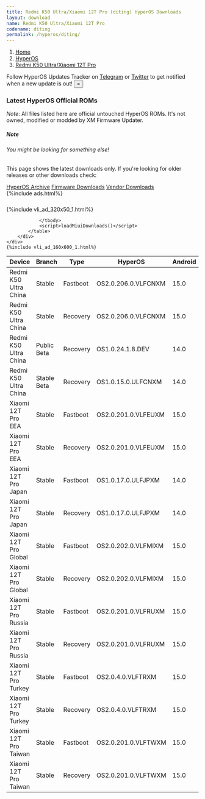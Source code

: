 ```yaml
---
title: Redmi K50 Ultra/Xiaomi 12T Pro (diting) HyperOS Downloads
layout: download
name: Redmi K50 Ultra/Xiaomi 12T Pro
codename: diting
permalink: /hyperos/diting/
---
```

<nav aria-label="breadcrumb">
    <ol class="breadcrumb">
        <li class="breadcrumb-item"><a href="/">Home</a></li>
        <li class="breadcrumb-item"><a href="/hyperos/">HyperOS</a></li>
        <li class="breadcrumb-item active" aria-current="page"><a href="/hyperos/diting/">Redmi K50 Ultra/Xiaomi 12T Pro</a></li>
    </ol>
</nav>
<div class="alert alert-primary alert-dismissible fade show" role="alert">
    Follow HyperOS Updates Tracker on <a href="https://t.me/MIUIUpdatesTracker" class="alert-link">Telegram</a>
     or <a href="https://twitter.com/MiFwUpdater" class="alert-link">Twitter</a> to get notified when a new update is out!
    <button type="button" class="close" data-dismiss="alert" aria-label="Close">
        <span aria-hidden="true">&times;</span>
    </button>
</div>

### Latest HyperOS Official ROMs
*Note*: All files listed here are official untouched HyperOS ROMs. It's not owned, modified or modded by XM Firmware Updater.
<div class="card">
  <div class="card-body">
    <h5 class="card-title">Note</h5>
    <h6 class="card-subtitle mb-2 text-muted">You might be looking for something else!</h6>
    <p class="card-text">This page shows the latest downloads only.
     If you're looking for older releases or other downloads check:</p>
    <a href="/archive/hyperos/diting/" class="card-link">HyperOS Archive</a>
    <a href="/firmware/diting/" class="card-link">Firmware Downloads</a>
    <a href="/vendor/diting/" class="card-link">Vendor Downloads</a>
  </div>
</div>
{%include ads.html%}
<div class="row justify-content-center">
    <div class="col-10">
        <div class="table-responsive-md" style="margin-top: 25px;">
            {%include vli_ad_320x50_1.html%}
            <table id="miui" class="display dt-responsive nowrap compact table table-striped table-hover table-sm">
                <thead class="thead-dark">
                    <tr>
                        <th data-ref="device">Device</th>
                        <th data-ref="branch">Branch</th>
                        <th data-ref="type">Type</th>
                        <th data-ref="miui">HyperOS</th>
                        <th data-ref="android">Android</th>
                        <th data-ref="size">Size</th>
                        <th data-ref="size">Date</th>
                        <th data-ref="link">Link</th>
                    </tr>
                </thead>
                <tbody>
                <tr><td>Redmi K50 Ultra China</td><td>Stable</td><td>Fastboot</td><td>OS2.0.206.0.VLFCNXM</td><td>15.0</td><td>7.4 GB</td><td>2025-08-12</td><td><a href="/hyperos/diting/stable/OS2.0.206.0.VLFCNXM/">Download</a></td></tr>
<tr><td>Redmi K50 Ultra China</td><td>Stable</td><td>Recovery</td><td>OS2.0.206.0.VLFCNXM</td><td>15.0</td><td>6.3 GB</td><td>2025-08-20</td><td><a href="/hyperos/diting/stable/OS2.0.206.0.VLFCNXM/">Download</a></td></tr>
<tr><td>Redmi K50 Ultra China</td><td>Public Beta</td><td>Recovery</td><td>OS1.0.24.1.8.DEV</td><td>14.0</td><td>5.8 GB</td><td>2024-01-12</td><td><a href="/hyperos/diting/public beta/OS1.0.24.1.8.DEV/">Download</a></td></tr>
<tr><td>Redmi K50 Ultra China</td><td>Stable Beta</td><td>Recovery</td><td>OS1.0.15.0.ULFCNXM</td><td>14.0</td><td>5.9 GB</td><td>2025-01-23</td><td><a href="/hyperos/diting/stable beta/OS1.0.15.0.ULFCNXM/">Download</a></td></tr>
<tr><td>Xiaomi 12T Pro EEA</td><td>Stable</td><td>Fastboot</td><td>OS2.0.201.0.VLFEUXM</td><td>15.0</td><td>6.8 GB</td><td>2025-08-18</td><td><a href="/hyperos/diting/stable/OS2.0.201.0.VLFEUXM/">Download</a></td></tr>
<tr><td>Xiaomi 12T Pro EEA</td><td>Stable</td><td>Recovery</td><td>OS2.0.201.0.VLFEUXM</td><td>15.0</td><td>5.7 GB</td><td>2025-08-26</td><td><a href="/hyperos/diting/stable/OS2.0.201.0.VLFEUXM/">Download</a></td></tr>
<tr><td>Xiaomi 12T Pro Japan</td><td>Stable</td><td>Fastboot</td><td>OS1.0.17.0.ULFJPXM</td><td>14.0</td><td>6.2 GB</td><td>2025-07-29</td><td><a href="/hyperos/diting/stable/OS1.0.17.0.ULFJPXM/">Download</a></td></tr>
<tr><td>Xiaomi 12T Pro Japan</td><td>Stable</td><td>Recovery</td><td>OS1.0.17.0.ULFJPXM</td><td>14.0</td><td>5.2 GB</td><td>2025-08-11</td><td><a href="/hyperos/diting/stable/OS1.0.17.0.ULFJPXM/">Download</a></td></tr>
<tr><td>Xiaomi 12T Pro Global</td><td>Stable</td><td>Fastboot</td><td>OS2.0.202.0.VLFMIXM</td><td>15.0</td><td>6.7 GB</td><td>2025-08-13</td><td><a href="/hyperos/diting/stable/OS2.0.202.0.VLFMIXM/">Download</a></td></tr>
<tr><td>Xiaomi 12T Pro Global</td><td>Stable</td><td>Recovery</td><td>OS2.0.202.0.VLFMIXM</td><td>15.0</td><td>5.6 GB</td><td>2025-08-21</td><td><a href="/hyperos/diting/stable/OS2.0.202.0.VLFMIXM/">Download</a></td></tr>
<tr><td>Xiaomi 12T Pro Russia</td><td>Stable</td><td>Fastboot</td><td>OS2.0.201.0.VLFRUXM</td><td>15.0</td><td>6.7 GB</td><td>2025-08-20</td><td><a href="/hyperos/diting/stable/OS2.0.201.0.VLFRUXM/">Download</a></td></tr>
<tr><td>Xiaomi 12T Pro Russia</td><td>Stable</td><td>Recovery</td><td>OS2.0.201.0.VLFRUXM</td><td>15.0</td><td>5.6 GB</td><td>2025-09-02</td><td><a href="/hyperos/diting/stable/OS2.0.201.0.VLFRUXM/">Download</a></td></tr>
<tr><td>Xiaomi 12T Pro Turkey</td><td>Stable</td><td>Fastboot</td><td>OS2.0.4.0.VLFTRXM</td><td>15.0</td><td>6.4 GB</td><td>2025-07-07</td><td><a href="/hyperos/diting/stable/OS2.0.4.0.VLFTRXM/">Download</a></td></tr>
<tr><td>Xiaomi 12T Pro Turkey</td><td>Stable</td><td>Recovery</td><td>OS2.0.4.0.VLFTRXM</td><td>15.0</td><td>5.5 GB</td><td>2025-07-30</td><td><a href="/hyperos/diting/stable/OS2.0.4.0.VLFTRXM/">Download</a></td></tr>
<tr><td>Xiaomi 12T Pro Taiwan</td><td>Stable</td><td>Fastboot</td><td>OS2.0.201.0.VLFTWXM</td><td>15.0</td><td>6.3 GB</td><td>2025-08-20</td><td><a href="/hyperos/diting/stable/OS2.0.201.0.VLFTWXM/">Download</a></td></tr>
<tr><td>Xiaomi 12T Pro Taiwan</td><td>Stable</td><td>Recovery</td><td>OS2.0.201.0.VLFTWXM</td><td>15.0</td><td>5.5 GB</td><td>2025-09-02</td><td><a href="/hyperos/diting/stable/OS2.0.201.0.VLFTWXM/">Download</a></td></tr>

                </tbody>
                <script>loadMiuiDownloads()</script>
            </table>
        </div>
    </div>
    {%include vli_ad_160x600_1.html%}
</div>
